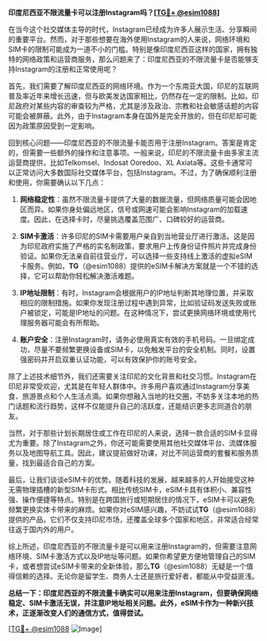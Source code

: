 **印度尼西亚不限流量卡可以注册Instagram吗？[[TG💪+ @esim1088](https://t.me/s/esim1088)]**

在当今这个社交媒体主导的时代，Instagram已经成为许多人展示生活、分享瞬间的重要平台。然而，对于那些想要在海外使用Instagram的人来说，网络环境和SIM卡的限制可能成为一道不小的门槛。特别是像印度尼西亚这样的国家，拥有独特的网络政策和运营商服务，那么问题来了：印度尼西亚的不限流量卡是否能够支持Instagram的注册和正常使用呢？

首先，我们需要了解印度尼西亚的网络环境。作为一个东南亚大国，印尼的互联网普及率近年来增长迅速，但与欧美发达国家相比，仍然存在一定的限制。比如，印尼政府对某些内容的审查较为严格，尤其是涉及政治、宗教和社会敏感话题的内容可能会被屏蔽。此外，由于Instagram本身在国外是完全开放的，但在印尼却可能因为政策原因受到一定影响。

回到核心问题——印度尼西亚的不限流量卡能否用于注册Instagram。答案是肯定的，但需要一些额外的操作和注意事项。一般来说，印尼的不限流量卡由多家主流运营商提供，比如Telkomsel、Indosat Ooredoo、XL Axiata等。这些卡通常可以正常访问大多数国际社交媒体平台，包括Instagram。不过，为了确保顺利注册和使用，你需要确认以下几点：

1. **网络稳定性**：虽然不限流量卡提供了大量的数据流量，但网络质量可能会因地区而异。如果你身处偏远地区，信号或网速可能会影响Instagram的加载速度。因此，在选择卡时，尽量挑选覆盖范围广、口碑较好的运营商。

2. **SIM卡激活**：许多印尼的SIM卡需要用户亲自到当地营业厅进行激活。这是因为印尼政府实施了严格的实名制政策，要求用户上传身份证件照片并完成身份验证。如果你无法亲自前往营业厅，可以选择一些支持线上激活的虚拟eSIM卡服务。例如，**TG**（@esim1088）提供的eSIM卡解决方案就是一个不错的选择，它可以帮助你轻松解决激活难题。

3. **IP地址限制**：有时，Instagram会根据用户的IP地址判断其地理位置，并采取相应的限制措施。如果你发现注册过程中遇到异常，比如验证码发送失败或账户被锁定，可能是IP地址的问题。在这种情况下，尝试更换网络环境或使用代理服务器可能会有所帮助。

4. **账户安全**：注册Instagram时，请务必使用真实有效的手机号码。一旦绑定成功，尽量不要频繁更换设备或SIM卡，以免触发平台的安全机制。同时，设置强密码并开启双重认证功能，可以有效保护你的账号安全。

除了上述技术细节外，我们还需要关注印尼的文化背景和社交习惯。Instagram在印尼非常受欢迎，尤其是在年轻人群体中。许多用户喜欢通过Instagram分享美食、旅游景点和个人生活点滴。如果你想融入当地的社交圈，不妨多关注本地的热门话题和流行趋势，这样不仅能提升自己的活跃度，还能结识更多志同道合的朋友。

当然，对于那些计划长期居住或工作在印尼的人来说，选择一款合适的SIM卡显得尤为重要。除了Instagram之外，你还可能需要使用其他社交媒体平台、流媒体服务以及地图导航工具。因此，建议提前做好功课，对比不同运营商的套餐和服务质量，找到最适合自己的方案。

最后，让我们谈谈eSIM卡的优势。随着科技的发展，越来越多的人开始接受这种无需物理插槽的新型SIM卡形式。相比传统SIM卡，eSIM卡具有体积小、兼容性强、操作便捷等特点。特别是在跨国旅行或短期居住的情况下，eSIM卡可以避免频繁更换实体卡带来的麻烦。如果你对eSIM感兴趣，不妨试试**TG**（@esim1088）提供的产品，它们不仅支持印尼市场，还覆盖全球多个国家和地区，非常适合经常往返于国内外的用户。

综上所述，印度尼西亚的不限流量卡是可以用来注册Instagram的，但需要注意网络环境、SIM卡激活方式以及IP地址等问题。如果你希望更方便地管理自己的SIM卡，或者想尝试eSIM卡带来的全新体验，那么**TG**（@esim1088）无疑是一个值得信赖的选择。无论你是留学生、商务人士还是旅行爱好者，都能从中受益匪浅。

**总结一下：印度尼西亚的不限流量卡确实可以用来注册Instagram，但要确保网络稳定、SIM卡激活无误，并注意IP地址相关问题。此外，eSIM卡作为一种新兴技术，正逐渐改变人们的通信方式，值得尝试。**

[[TG💪+ @esim1088](https://t.me/s/esim1088) ![Image](https://i.postimg.cc/4NQfJmqS/Snipaste-2025-05-13-00-14-12.png)]